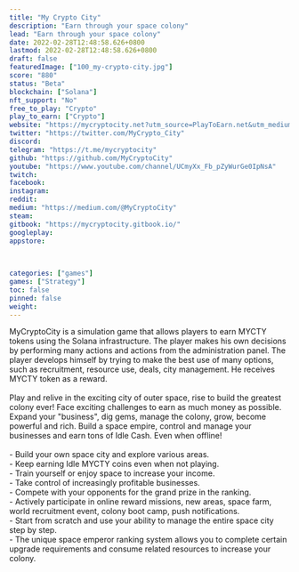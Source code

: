 ```yaml
---
title: "My Crypto City"
description: "Earn through your space colony"
lead: "Earn through your space colony"
date: 2022-02-28T12:48:58.626+0800
lastmod: 2022-02-28T12:48:58.626+0800
draft: false
featuredImage: ["100_my-crypto-city.jpg"]
score: "880"
status: "Beta"
blockchain: ["Solana"]
nft_support: "No"
free_to_play: "Crypto"
play_to_earn: ["Crypto"]
website: "https://mycryptocity.net?utm_source=PlayToEarn.net&utm_medium=organic&utm_campaign=gamepage"
twitter: "https://twitter.com/MyCrypto_City"
discord: 
telegram: "https://t.me/mycryptocity"
github: "https://github.com/MyCryptoCity"
youtube: "https://www.youtube.com/channel/UCmyXx_Fb_pZyWurGe0IpNsA"
twitch: 
facebook: 
instagram: 
reddit: 
medium: "https://medium.com/@MyCryptoCity"
steam: 
gitbook: "https://mycryptocity.gitbook.io/"
googleplay: 
appstore: 

  
    
categories: ["games"]
games: ["Strategy"]
toc: false
pinned: false
weight: 
---
```

MyCryptoCity is a simulation game that allows players to earn MYCTY tokens using the Solana infrastructure. The player makes his own decisions by performing many actions and actions from the administration panel. The player develops himself by trying to make the best use of many options, such as recruitment, resource use, deals, city management. He receives MYCTY token as a reward.<br> <br> Play and relive in the exciting city of outer space, rise to build the greatest colony ever! Face exciting challenges to earn as much money as possible. Expand your "business", dig gems, manage the colony, grow, become powerful and rich. Build a space empire, control and manage your businesses and earn tons of Idle Cash. Even when offline!<br> <br> - Build your own space city and explore various areas.<br> - Keep earning Idle MYCTY coins even when not playing.<br> - Train yourself or enjoy space to increase your income.<br> - Take control of increasingly profitable businesses.<br> - Compete with your opponents for the grand prize in the ranking.<br> - Actively participate in online reward missions, new areas, space farm, world recruitment event, colony boot camp, push notifications.<br> - Start from scratch and use your ability to manage the entire space city step by step.<br> - The unique space emperor ranking system allows you to complete certain upgrade requirements and consume related resources to increase your colony.
